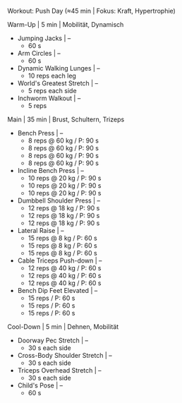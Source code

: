 Workout: Push Day (≈45 min | Fokus: Kraft, Hypertrophie)

Warm-Up | 5 min | Mobilität, Dynamisch
- Jumping Jacks | –
    - 60 s
- Arm Circles | –
    - 60 s
- Dynamic Walking Lunges | –
    - 10 reps each leg
- World's Greatest Stretch | –
    - 5 reps each side
- Inchworm Walkout | –
    - 5 reps

Main | 35 min | Brust, Schultern, Trizeps
- Bench Press | –
    - 8 reps @ 60 kg / P: 90 s
    - 8 reps @ 60 kg / P: 90 s
    - 8 reps @ 60 kg / P: 90 s
    - 8 reps @ 60 kg / P: 90 s
- Incline Bench Press | –
    - 10 reps @ 20 kg / P: 90 s
    - 10 reps @ 20 kg / P: 90 s
    - 10 reps @ 20 kg / P: 90 s
- Dumbbell Shoulder Press | –
    - 12 reps @ 18 kg / P: 90 s
    - 12 reps @ 18 kg / P: 90 s
    - 12 reps @ 18 kg / P: 90 s
- Lateral Raise | –
    - 15 reps @ 8 kg / P: 60 s
    - 15 reps @ 8 kg / P: 60 s
    - 15 reps @ 8 kg / P: 60 s
- Cable Triceps Push-down | –
    - 12 reps @ 40 kg / P: 60 s
    - 12 reps @ 40 kg / P: 60 s
    - 12 reps @ 40 kg / P: 60 s
- Bench Dip Feet Elevated | –
    - 15 reps / P: 60 s
    - 15 reps / P: 60 s
    - 15 reps / P: 60 s

Cool-Down | 5 min | Dehnen, Mobilität
- Doorway Pec Stretch | –
    - 30 s each side
- Cross-Body Shoulder Stretch | –
    - 30 s each side
- Triceps Overhead Stretch | –
    - 30 s each side
- Child's Pose | –
    - 60 s